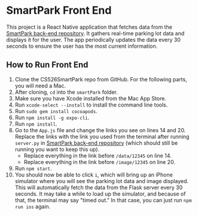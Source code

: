 # SmartPark Front End

This project is a React Native application that fetches data from the [SmartPark back-end repository](https://github.com/ParjanAmeen/SmartPark-BackEnd). It gathers real-time parking lot data and displays it for the user. The app periodically updates the data every 30 seconds to ensure the user has the most current information.

## How to Run Front End

1. Clone the CS526SmartPark repo from GitHub. For the following parts, you will need a Mac.
2. After cloning, `cd` into the `smartPark` folder.
3. Make sure you have Xcode installed from the Mac App Store.
4. Run `xcode-select --install` to install the command line tools.
5. Run `sudo gem install cocoapods`.
6. Run `npm install -g expo-cli`.
7. Run `npm install`.
8. Go to the `App.js` file and change the links you see on lines 14 and 20. Replace the links with the link you used from the terminal after running `server.py` in [SmartPark back-end repository](https://github.com/ParjanAmeen/SmartPark-BackEnd) (which should still be running you want to keep this up).
   - Replace everything in the link before `/data/12345` on line 14.
   - Replace everything in the link before `/image/12345` on line 20.
9. Run `npm start`.
10. You should now be able to click `i`, which will bring up an iPhone simulator where you will see the parking lot data and image displayed. This will automatically fetch the data from the Flask server every 30 seconds. It may take a while to load up the simulator, and because of that, the terminal may say "timed out." In that case, you can just run `npm run ios` again.
